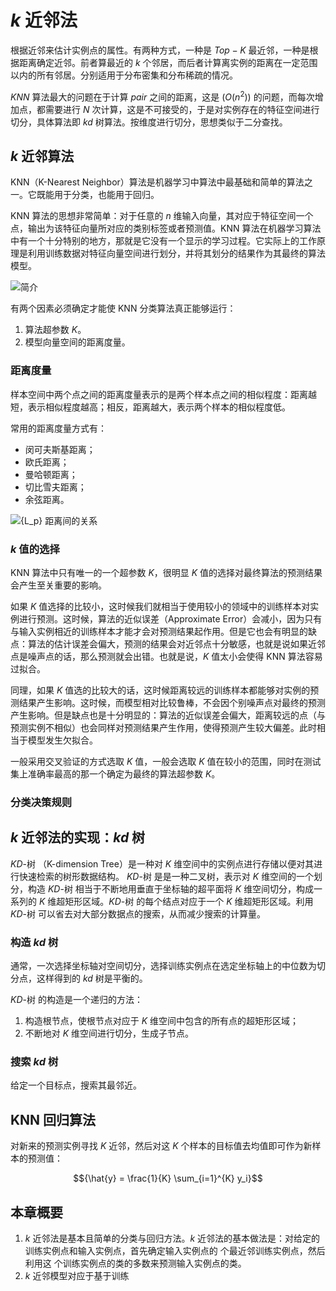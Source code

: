 # ${k}$ 近邻法

根据近邻来估计实例点的属性。有两种方式，一种是 ${Top-K}$ 最近邻，一种是根据距离确定近邻。前者算最近的 ${k}$ 个邻居，而后者计算离实例的距离在一定范围以内的所有邻居。分别适用于分布密集和分布稀疏的情况。

${KNN}$ 算法最大的问题在于计算 ${pair}$ 之间的距离，这是 ${(O(n^2))}$ 的问题，而每次增加点，都需要进行 ${N}$ 次计算，这是不可接受的，于是对实例存在的特征空间进行切分，具体算法即 ${kd}$ 树算法。按维度进行切分，思想类似于二分查找。

## ${k}$ 近邻算法

KNN（K-Nearest Neighbor）算法是机器学习中算法中最基础和简单的算法之一。它既能用于分类，也能用于回归。

KNN 算法的思想非常简单：对于任意的 ${n}$ 维输入向量，其对应于特征空间一个点，输出为该特征向量所对应的类别标签或者预测值。KNN 算法在机器学习算法中有一个十分特别的地方，那就是它没有一个显示的学习过程。它实际上的工作原理是利用训练数据对特征向量空间进行划分，并将其划分的结果作为其最终的算法模型。

![简介](http://ofqm89vhw.bkt.clouddn.com/16bd39b6211de847c6f62e2bde0ab475.png)

有两个因素必须确定才能使 KNN 分类算法真正能够运行：

1. 算法超参数 ${K}$。
2. 模型向量空间的距离度量。

### 距离度量

样本空间中两个点之间的距离度量表示的是两个样本点之间的相似程度：距离越短，表示相似程度越高；相反，距离越大，表示两个样本的相似程度低。

常用的距离度量方式有：

- 闵可夫斯基距离；
- 欧氏距离；
- 曼哈顿距离；
- 切比雪夫距离；
- 余弦距离。

![${L_p}$ 距离间的关系](http://ofqm89vhw.bkt.clouddn.com/c0ce977c1a970ae2a918450ce8579f02.png)

### ${k}$ 值的选择

KNN 算法中只有唯一的一个超参数 ${K}$，很明显 ${K}$ 值的选择对最终算法的预测结果会产生至关重要的影响。

如果 ${K}$ 值选择的比较小，这时候我们就相当于使用较小的领域中的训练样本对实例进行预测。这时候，算法的近似误差（Approximate Error）会减小，因为只有与输入实例相近的训练样本才能才会对预测结果起作用。但是它也会有明显的缺点：算法的估计误差会偏大，预测的结果会对近邻点十分敏感，也就是说如果近邻点是噪声点的话，那么预测就会出错。也就是说，${K}$ 值太小会使得 KNN 算法容易过拟合。

同理，如果 ${K}$ 值选的比较大的话，这时候距离较远的训练样本都能够对实例的预测结果产生影响。这时候，而模型相对比较鲁棒，不会因个别噪声点对最终的预测产生影响。但是缺点也是十分明显的：算法的近似误差会偏大，距离较远的点（与预测实例不相似）也会同样对预测结果产生作用，使得预测产生较大偏差。此时相当于模型发生欠拟合。

一般采用交叉验证的方式选取 ${K}$ 值，一般会选取 ${K}$ 值在较小的范围，同时在测试集上准确率最高的那一个确定为最终的算法超参数 ${K}$。

### 分类决策规则

## ${k}$ 近邻法的实现：${kd}$ 树

${KD}$-树 （K-dimension Tree）是一种对 ${K}$ 维空间中的实例点进行存储以便对其进行快速检索的树形数据结构。 ${KD}$-树 是是一种二叉树，表示对 ${K}$ 维空间的一个划分，构造 ${KD}$-树 相当于不断地用垂直于坐标轴的超平面将 ${K}$ 维空间切分，构成一系列的 ${K}$ 维超矩形区域。${KD}$-树 的每个结点对应于一个 ${K}$ 维超矩形区域。利用 ${KD}$-树 可以省去对大部分数据点的搜索，从而减少搜索的计算量。

### 构造 ${kd}$ 树

通常，一次选择坐标轴对空间切分，选择训练实例点在选定坐标轴上的中位数为切分点，这样得到的 ${kd}$ 树是平衡的。

${KD}$-树 的构造是一个递归的方法：

1. 构造根节点，使根节点对应于 ${K}$ 维空间中包含的所有点的超矩形区域；
1. 不断地对 ${K}$ 维空间进行切分，生成子节点。

### 搜索 ${kd}$ 树

给定一个目标点，搜索其最邻近。

## KNN 回归算法

对新来的预测实例寻找 ${K}$ 近邻，然后对这 ${K}$ 个样本的目标值去均值即可作为新样本的预测值：

$${\hat{y} = \frac{1}{K} \sum_{i=1}^{K} y_i}$$

## 本章概要

1. ${k}$ 近邻法是基本且简单的分类与回归方法。${k}$ 近邻法的基本做法是：对给定的训练实例点和输入实例点，首先确定输入实例点的 ${}$ 个最近邻训练实例点，然后利用这 ${}$ 个训练实例点的类的多数来预测输入实例点的类。
1. ${k}$ 近邻模型对应于基于训练